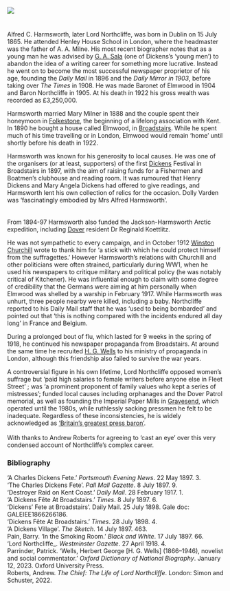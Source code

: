 <a href="https://www.kent-maps.online"><img src="https://www.kent-maps.online/juncture/ve-button.png"></a>
<param ve-config title="Lord Northcliffe" author="Professor Carolyn Oulton" layout="vtl" banner="https://raw.githubusercontent.com/kent-map/images/main/banners/19c.jpg">

<param ve-entity eid="Q375314" aliases="Folkestone">
<param ve-entity eid="Q922739" aliases="Broadstairs">
<param ve-entity eid="Q179224" aliases="Dover">

<param ve-map center="Q922739" zoom="15">

#

Alfred C. Harmsworth, later Lord Northcliffe, was born in Dublin on 15 July 1865. He attended Henley House School in London, where the headmaster was the father of A. A. Milne.  His most recent biographer notes that as a young man he was advised by [G. A. Sala](/19c/19c-sala-biography) (one of Dickens’s ‘young men’) to abandon the idea of a writing career for something more lucrative.  Instead he went on to become the most successful newspaper proprietor of his age, founding the _Daily Mail_ in 1896 and the _Daily Mirror in 1903_, before taking over _The Times_ in 1908. He was made Baronet of Elmwood in 1904 and Baron Northcliffe in 1905. At his death in 1922 his gross wealth was recorded as £3,250,000.
<param ve-image url="https://upload.wikimedia.org/wikipedia/commons/6/66/Alfred_Charles_William_Harmsworth%2C_Vanity_Fair%2C_1895-05-16.jpg" label="Alfred Charles William Harmsworth" attribution="Leslie Ward, Public domain, via Wikimedia Commons">

Harmsworth married Mary Milner in 1888 and the couple spent their honeymoon in [Folkestone](/19c/19c-folkestone),  the beginning of a lifelong association with Kent. In 1890 he bought a house called Elmwood, in [Broadstairs](/dickens/broadstairs-19th-century). While he spent much of his time travelling or in London, Elmwood would remain ‘home’ until shortly before his death in 1922.
<param ve-image url="https://upload.wikimedia.org/wikipedia/commons/e/ea/The_Lees_i.e._Leas_Folkestone_England.jpg" label="The Leas, Folkestone" attribution="Snapshots Of  The Past" license="CC BY-SA 2.0">
<param ve-image url="https://upload.wikimedia.org/wikipedia/commons/a/ac/Broadstairs_High_Street%2C_Kent_England_-_pre_WWI.jpg" label="Broadstairs High Street pre WW1" attribution="Vintage postcard, Public domain, via Wikimedia Commons">
<param ve-map center="Q375314" zoom="13">

Harmsworth was known for his generosity to local causes. He was one of the organisers (or at least, supporters) of the first [Dickens](/dickens/) Festival in Broadstairs in 1897,  with the aim of raising funds for a Fishermen and Boatmen’s clubhouse and reading room.  It was rumoured that Henry Dickens and Mary Angela Dickens had offered to give readings, and Harmsworth lent his own collection of relics for the occasion.  Dolly Varden was ‘fascinatingly embodied by Mrs Alfred Harmsworth’.  
<br><br>
From 1894-97 Harmsworth also funded the Jackson-Harmsworth Arctic expedition, including [Dover](/19c/19c-dover) resident Dr Reginald Koettlitz.
<param ve-image url="https://upload.wikimedia.org/wikipedia/commons/7/7e/Mrs_Alfred_Charles_William_Harmsworth.jpg" label="Mrs Alfred Charles William Harmsworth" attribution="Lafayette studio, London, via Wikimedia Commons" license="CC BY-SA 4.0">
<param ve-map center="Q922739" zoom="13">

He was not sympathetic to every campaign, and in October 1912 [Winston Churchill](/20c/20c-churchill-chartwell) wrote to thank him for ‘a stick with which he could protect himself from the suffragettes.’  However Harmsworth’s relations with Churchill and other politicians were often strained, particularly during WW1, when he used his newspapers to critique military and political policy (he was notably critical of Kitchener). He was influential enough to claim with some degree of credibility that the Germans were aiming at him personally when Elmwood was shelled by a warship in February 1917. While Harmsworth was unhurt, three people nearby were killed, including a baby.  Northcliffe reported to his Daily Mail staff that he was ‘used to being bombarded’ and pointed out that ‘this is nothing compared with the incidents endured all day long’ in France and Belgium. 
<param ve-image url="https://upload.wikimedia.org/wikipedia/commons/9/96/Daily_Mail_Zeppelin_Fund_WWI.jpg" label="Daily Mail Zeppelin Fund WW1" attribution="Daily Mail, Public domain, via Wikimedia Commons">

During a prolonged bout of flu, which lasted for 9 weeks in the spring of 1918, he continued his newspaper propaganda from Broadstairs.  At around the same time he recruited [H. G. Wells](/20c/20c-wellshg-biography) to his ministry of propaganda in London, although this friendship also failed to survive the war years.
<param ve-image url="https://upload.wikimedia.org/wikipedia/commons/b/b6/H.G._Wells_LCCN2014713431.jpg" label="H.G. Wells" attribution="Bain News Service, publisher, Public domain, via Wikimedia Commons">
<param ve-map center="Q922739" zoom="13">

A controversial figure in his own lifetime, Lord Northcliffe opposed women’s suffrage but ‘paid high salaries to female writers before anyone else in Fleet Street’ ; was ‘a prominent proponent of family values who kept a series of mistresses’;  funded local causes including orphanages and the Dover Patrol memorial, as well as founding the Imperial Paper Mills in [Gravesend](/placesej/gravesend-overview/), which operated until the 1980s,  while ruthlessly sacking pressmen he felt to be inadequate. Regardless of these inconsistencies, he is widely acknowledged as [‘Britain’s greatest press baron’]( https://www.amazon.co.uk/Chief-Northcliffe-Britains-Greatest-Press/dp/B09TWVMQVJ).
<br><br>
With thanks to Andrew Roberts for agreeing to ‘cast an eye’ over this very condensed account of Northcliffe’s complex career.
<param ve-image url="https://upload.wikimedia.org/wikipedia/commons/b/ba/White_Cliffs_near_Dover_Patrol_Memorial_-_geograph.org.uk_-_2380093.jpg" label="White Cliffs near Dover Patrol Memorial" attribution="David Anstiss" license="CC BY-SA 2.0">

### Bibliography
‘A Charles Dickens Fete.’ _Portsmouth Evening News_. 22 May 1897. 3.    
‘The Charles Dickens Fete’. _Pall Mall Gazette_. 8 July 1897. 9.   
‘Destroyer Raid on Kent Coast.’ _Daily Mail_. 28 February 1917. 1.   
‘A Dickens Fête At Broadstairs.’ _Times_. 8 July 1897. 6.    
‘Dickens’ Fete at Broadstairs’. Daily Mail. 25 July 1898. Gale doc: GALEIEE1866266186.   
‘Dickens Fête At Broadstairs.’ _Times_. 28 July 1898. 4.    
‘A Dickens Village’. _The Sketch_. 14 July 1897. 463.    
Pain, Barry. ‘In the Smoking Room.’ _Black and White_. 17 July 1897. 66.   
‘Lord Northcliffe_. _Westminster Gazette_. 27 April 1918. 4.   
Parrinder, Patrick. ‘Wells, Herbert George [H. G. Wells] (1866–1946), novelist and social commentator.’ _Oxford Dictionary of National Biography_.  January 12, 2023. Oxford University Press.    
Roberts, Andrew. _The Chief: The Life of Lord Northcliffe_. London: Simon and Schuster, 2022.   
<param ve-image url="https://upload.wikimedia.org/wikipedia/commons/b/b5/Joseph_Clayton_Clark_A_Reader_of_The_Daily_Mail.jpg" label="A Reader of the Daily Mail" attribution="Joseph Clayton Clark, Public domain, via Wikimedia Commons">
